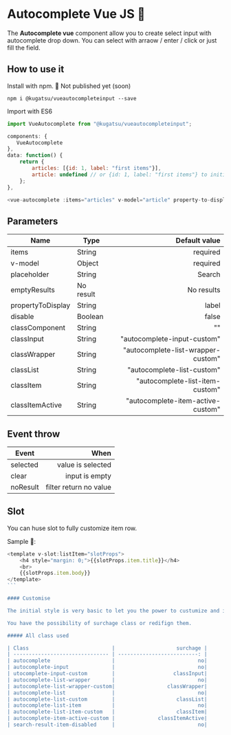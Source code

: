 # Autocomplete Vue JS 🚀

The **Autocomplete vue** component allow you to create select input with autocomplete drop down. You can select with arraow / enter / click or just fill the field.

## How to use it

Install with npm. 🚧 Not published yet (soon)

```console
npm i @kugatsu/vueautocompleteinput --save
```

Import with ES6

```javascript
import VueAutocomplete from "@kugatsu/vueautocompleteinput";

components: {
   VueAutocomplete
},
data: function() {
    return {
        articles: [{id: 1, label: "first items"}],
        article: undefined // or {id: 1, label: "first items"} to initialise
    };
},
```

```javascript
<vue-autocomplete :items="articles" v-model="article" property-to-display="label"></vue-autocomplete>
```

## Parameters

| Name              | Type      |                      Default value |
| ----------------- | --------- | ---------------------------------: |
| items             | String    |                           required |
| v-model           | Object    |                           required |
| placeholder       | String    |                             Search |
| emptyResults      | No result |                         No results |
| propertyToDisplay | String    |                              label |
| disable           | Boolean   |                              false |
| classComponent    | String    |                                 "" |
| classInput        | String    |        "autocomplete-input-custom" |
| classWrapper      | String    | "autocomplete-list-wrapper-custom" |
| classList         | String    |         "autocomplete-list-custom" |
| classItem         | String    |    "autocomplete-list-item-custom" |
| classItemActive   | String    |  "autocomplete-item-active-custom" |

## Event throw

| Event    |                   When |
| -------- | ---------------------: |
| selected |      value is selected |
| clear    |         input is empty |
| noResult | filter return no value |

## Slot

You can huse slot to fully customize item row.

Sample 💩:

````javascript
<template v-slot:listItem="slotProps">
    <h4 style="margin: 0;">{{slotProps.item.title}}</h4>
    <br>
    {{slotProps.item.body}}
</template>
```

#### Customise

The initial style is very basic to let you the power to custumize and integrate easily the component with your website design.

You have the possibility of surchage class or redifign them.

##### All class used

| Class                           |                    surchage |
| ------------------------------- | --------------------------: |
| autocomplete                    |                           no|
| autocomplete-input              |                           no|
| utocomplete-input-custom        |                   classInput|
| autocomplete-list-wrapper       |                           no|
| autocomplete-list-wrapper-custom|                 classWrapper|
| autocomplete-list               |                           no|
| autocomplete-list-custom        |                    classList|
| autocomplete-list-item          |                           no|
| autocomplete-list-item-custom   |                    classItem|
| autocomplete-item-active-custom |              classItemActive|
| search-result-item-disabled     |                           no|
````
